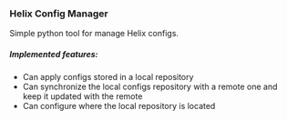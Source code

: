 ### Helix Config Manager
Simple python tool for manage Helix configs.

##### Implemented features:
  - Can apply configs stored in a local repository
  - Can synchronize the local configs repository with a remote one and keep it updated with the remote
  - Can configure where the local repository is located
